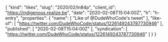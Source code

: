 {
  "kind": "likes",
  "slug": "2020/02/ln84p",
  "client_id": "https://indigenous.realize.be",
  "date": "2020-02-08T15:04:00Z",
  "h": "h-entry",
  "properties": {
    "name": [
      "Like of @DudeWhoCode's tweet"
    ],
    "like-of": [
      "https://twitter.com/DudeWhoCode/status/1226149243787730946"
    ],
    "published": [
      "2020-02-08T15:04:00Z"
    ],
    "syndication": [
      "https://twitter.com/DudeWhoCode/status/1226149243787730946"
    ]
  }
}
